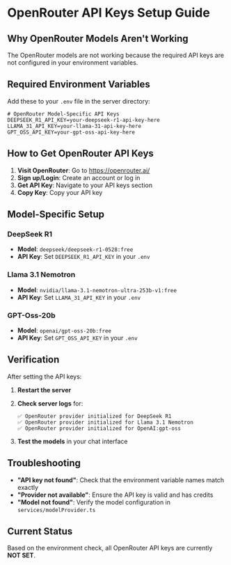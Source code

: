 # OpenRouter API Keys Setup Guide

## Why OpenRouter Models Aren't Working

The OpenRouter models are not working because the required API keys are not configured in your environment variables.

## Required Environment Variables

Add these to your `.env` file in the server directory:

```env
# OpenRouter Model-Specific API Keys
DEEPSEEK_R1_API_KEY=your-deepseek-r1-api-key-here
LLAMA_31_API_KEY=your-llama-31-api-key-here
GPT_OSS_API_KEY=your-gpt-oss-api-key-here
```

## How to Get OpenRouter API Keys

1. **Visit OpenRouter**: Go to https://openrouter.ai/
2. **Sign up/Login**: Create an account or log in
3. **Get API Key**: Navigate to your API keys section
4. **Copy Key**: Copy your API key

## Model-Specific Setup

### DeepSeek R1
- **Model**: `deepseek/deepseek-r1-0528:free`
- **API Key**: Set `DEEPSEEK_R1_API_KEY` in your `.env`

### Llama 3.1 Nemotron
- **Model**: `nvidia/llama-3.1-nemotron-ultra-253b-v1:free`
- **API Key**: Set `LLAMA_31_API_KEY` in your `.env`

### GPT-Oss-20b
- **Model**: `openai/gpt-oss-20b:free`
- **API Key**: Set `GPT_OSS_API_KEY` in your `.env`

## Verification

After setting the API keys:

1. **Restart the server**
2. **Check server logs** for:
   ```
   ✅ OpenRouter provider initialized for DeepSeek R1
   ✅ OpenRouter provider initialized for Llama 3.1 Nemotron
   ✅ OpenRouter provider initialized for OpenAI:gpt-oss
   ```

3. **Test the models** in your chat interface

## Troubleshooting

- **"API key not found"**: Check that the environment variable names match exactly
- **"Provider not available"**: Ensure the API key is valid and has credits
- **"Model not found"**: Verify the model configuration in `services/modelProvider.ts`

## Current Status

Based on the environment check, all OpenRouter API keys are currently **NOT SET**.

